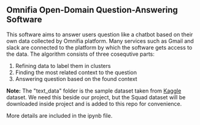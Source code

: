 ## Omnifia Open-Domain Question-Answering Software
This software aims to answer users question like a chatbot based on their own data collected by Omnifia platform. Many services such as Gmail and slack are connected to the platform by which the software gets access to the data. 
The algorithm consists of three cosequtive parts:


1.   Refining data to label them in clusters
2.   Finding the most related context to the question
3.   Answering question based on the found context

**Note:** The "text_data" folder is the sample dataset taken from [Kaggle](https://www.kaggle.com/datasets/rtatman/questionanswer-dataset) dataset. We need this beside our project, but the Squad dataset will be downloaded inside project and is added to this repo for convenience.

More details are included in the ipynb file.
